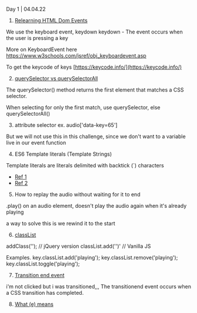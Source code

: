 Day 1 | 04.04.22 


1. [Relearning HTML Dom Events](https://www.w3schools.com/jsref/dom_obj_event.asp)

We use the keyboard event, keydown
keydown	- The event occurs when the user is pressing a key

More on KeyboardEvent here https://www.w3schools.com/jsref/obj_keyboardevent.asp


To get the keycode of keys [https://keycode.info/](https://keycode.info/)


2. [querySelector vs querySelectorAll](https://www.javascripttutorial.net/javascript-dom/javascript-queryselector/)

The querySelector() method returns the first element that matches a CSS selector.

When selecting for only the first match, use querySelector, else querySelectorAll()


3. attribute selector 
ex. audio['data-key=65']

But we will not use this in this challenge, since we don't want to a variable live in our event function


4. ES6 Template literals (Template Strings)

Template literals are literals delimited with backtick (`) characters

- [Ref 1](https://developer.mozilla.org/en-US/docs/Web/JavaScript/Reference/Template_literals)
- [Ref 2](https://www.javascripttutorial.net/es6/javascript-template-literals/)


5. How to replay the audio without waiting for it to end

.play() on an audio element, doesn't play the audio again when it's already playing

a way to solve this is we rewind it to the start 


6. [classList](https://www.w3schools.com/jsref/prop_element_classlist.asp) 

addClass('');   // jQuery version 
classList.add('')'  // Vanilla JS 

Examples.
    key.classList.add('playing');
    key.classList.remove('playing');
    key.classList.toggle('playing');


7. [Transition end event](https://www.w3schools.com/jsref/event_transitionend.asp)

i'm not clicked but i was transitioned,,, 
The transitionend event occurs when a CSS transition has completed.


8. [What (e) means](https://stackoverflow.com/questions/10323392/in-javascript-jquery-what-does-e-mean)
